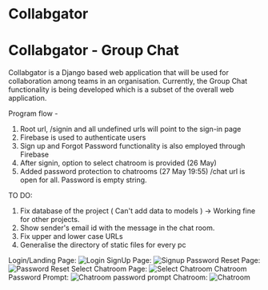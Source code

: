 # Collabgator

<html>
  <body>
    <h1> Collabgator - Group Chat </h1>
  </body>
  </html>

Collabgator is a Django based web application that will be used for collaboration among teams in an organisation.
Currently, the Group Chat functionality is being developed which is a subset of the overall web application.

Program flow -
1) Root url, /signin and all undefined urls will point to the sign-in page
2) Firebase is used to authenticate users
3) Sign up and Forgot Password functionality is also employed through Firebase
4) After signin, option to select chatroom is provided (26 May)
5) Added password protection to chatrooms (27 May 19:55)
         /chat url is open for all. Password is empty string.


TO DO:
1) Fix database of the project ( Can't add data to models ) -> Working fine for other projects.
2) Show sender's email id with the message in the chat room.
3) Fix upper and lower case URLs
4) Generalise the directory of static files for every pc

<html>
  <body>
    Login/Landing Page:
    <img src="https://i.imgur.com/R8CoVaG.png" alt="Login">
    SignUp Page:
        <img src="https://i.imgur.com/1Lorl5W.png" alt="Signup">
    Password Reset Page:
        <img src="https://i.imgur.com/ZYF99SJ.png" alt="Password Reset">
    Select Chatroom Page:
        <img src="https://i.imgur.com/hTcIRCk.png " alt="Select Chatroom">
    Chatroom Password Prompt:
        <img src="https://i.imgur.com/8UpIMn7.png" alt="Chatroom password prompt">
    Chatroom:
        <img src="https://i.imgur.com/oaPrr3i.png" alt="Chatroom">
  </body>
  </html>
